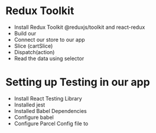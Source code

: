 # Redux Toolkit
- Install Redux Toolkit @reduxjs/toolkit and react-redux
- Build our 
- Connect our store to our app
- Slice (cartSlice)
- Dispatch(action)
- Read the data using selector
# Setting up Testing in our app
- Install React Testing Library
- Installed jest
- Installed Babel Dependencies
- Configure babel
- Configure Parcel Config file to 
